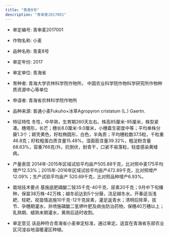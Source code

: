 ```yaml
---
title: "青麦8号"
description: "青审麦2017001"
---
```

* 审定编号:  青审麦2017001

*  作物名称:  小麦

*  品种名称:  青麦8号

*  审定年份:  2017

*  审定单位:  青海省

* 育种者:  青海大学农林科学院作物所， 中国农业科学院作物科学研究所作物种质资源中心等单位

*  申请者:  青海省农林科学院作物所

*  品种来源:  普通小麦Fukuho×冰草Agropyron cristatum (L.) Gaertn.

*  特征特性
冬性，中早熟，生育期260天左右。株高85厘米-95厘米，株型紧凑。穗塔形，长芒；穗长8.0厘米-9.0厘米，小穗着生密度中等；平均单株分蘖1.3个；颖壳黄色，籽粒椭圆形，白色，半角质；平均穗粒数37.5粒，千粒重46.8克；籽粒粗蛋白质含量15.48%，湿面筋含量39.32%，粗淀粉含量68.63%，容重766克/升。抗倒伏，耐青干，口紧不易落粒，轻度感染黄矮病。

*  产量表现
2014年-2015年区域试验平均亩产505.88千克，比对照中麦175平均增产12.53%；2015年-2016年区域试验平均亩产472.89千克，比对照增产12.09%；生产试验平均亩产 520.69千克，比对照品种增产6.93%。

*  栽培技术要点
基施底肥磷酸二铵35千克-40千克、尿素20千克；9月中下旬播种，保苗38万株-42万株；越冬前达到5个分蘖，浇足越冬水。开春适当浅耙、轻耙，视苗情追施10千克-12千克尿素，灌足返青水；清明后除草，拔节、孕穗期灌水，并喷施磷酸二氢钾叶肥及病虫防治药物，保穗40万穗以上；乳熟期、蜡熟末期灌水，黄熟后适时收割。

*  审定意见
该品种符合青海省小麦审定标准，通过审定。适宜在青海省东部农业区河湟谷地温暖灌区种植。
